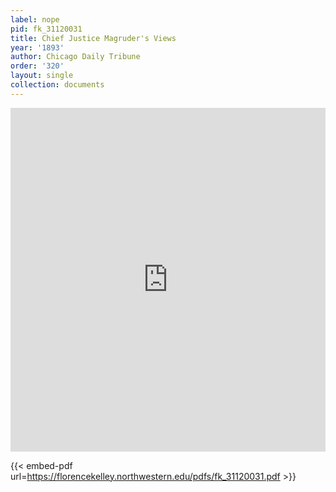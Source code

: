 ```yaml
---
label: nope
pid: fk_31120031
title: Chief Justice Magruder's Views
year: '1893'
author: Chicago Daily Tribune
order: '320'
layout: single
collection: documents
---
```

<iframe src="https://northwestern.app.box.com/embed/s/8nd2jsb2ikv0z1g4p8jw54dq9ze40af7?sortColumn=date&view=list" width="100%" height="550" frameborder="0" allowfullscreen webkitallowfullscreen msallowfullscreen></iframe>


{{< embed-pdf url=https://florencekelley.northwestern.edu/pdfs/fk_31120031.pdf >}}